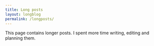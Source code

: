 ```yaml
---
title: Long posts
layout: longblog
permalink: /longposts/
---
```

This page contains longer posts. I spent more time writing, editing and planning them.